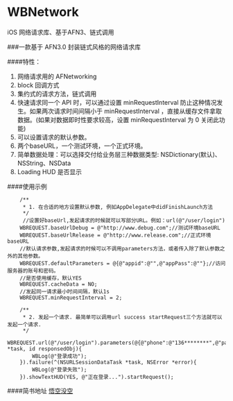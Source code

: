 # WBNetwork
iOS 网络请求库、基于AFN3、链式调用

###一款基于 AFN3.0 封装链式风格的网络请求库 

####特性：
1. 网络请求用的 AFNetworking
2. block 回调方式
3. 集约式的请求方法，链式调用
4. 快速请求同一个 API 时，可以通过设置 minRequestInterval 防止这种情况发生。如果两次请求时间间隔小于 minRequestInterval ，直接从缓存文件拿取数据。(如果对数据即时性要求较高，设置 minRequestInterval 为 0 关闭此功能)
5. 可以设置请求的默认参数。
6. 两个baseURL，一个测试环境，一个正式环境。
7. 简单数据处理：可以选择交付给业务层三种数据类型: NSDictionary(默认)、NSString、NSData
8. Loading HUD 是否显示

####使用示例

        
        /**
	     * 1. 在合适的地方设置默认参数, 例如AppDelegate中didFinishLaunch方法
	     */
	     //设置好baseUrl,发起请求的时候就可以写部分URL。例如：url(@"/user/login")
	    WBREQUEST.baseUrlDebug = @"http://www.debug.com";//测试环境baseURL
	    WBREQUEST.baseUrlRelease = @"http://www.release.com";//正式环境baseURL
	    //默认请求参数,发起请求的时候可以不调用parameters方法，或者传入除了默认参数之外的其他参数。
	    WBREQUEST.defaultParameters = @{@"appid":@"",@"appPass":@""};//访问服务器的账号和密码。
	    //是否使用缓存，默认YES
	    WBREQUEST.cacheData = NO;
	    //发起同一请求最小时间间隔，默认1s
	    WBREQUEST.minRequestInterval = 2;
	    
	    /**
	     * 2. 发起一个请求. 最简单可以调用url success startRequest三个方法就可以发起一个请求.
	     */
	    WBREQUEST.url(@"/user/login").parameters(@{@"phone":@"136********",@"passwd":@""}).success(^(NSURLSessionDataTask *task, id responsedObj){
	        WBLog(@"登录成功");
	    }).failure(^(NSURLSessionDataTask *task, NSError *error){
	        WBLog(@"登录失败");
	    }).showTextHUD(YES, @"正在登录...").startRequest();

####简书地址
[悟空没空](http://www.jianshu.com/p/1329d863ee5d)

